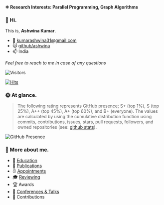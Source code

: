 #### ⚛️ Research Interests: Parallel Programming, Graph Algorithms

### :wave: Hi.
This is, **Ashwina Kumar**. 

* :email: kumarashwina31@gmail.com
* :cat: [github/ashwina](https://github.com/ashwina)
* :mailbox: India

*Feel free to reach to me in case of any questions*

![Visitors](https://komarev.com/ghpvc/?username=ashwina&color=green)

[![Hits](https://hits.seeyoufarm.com/api/count/incr/badge.svg?url=https%3A%2F%2Fgithub.com%2Fashwina%2Fhit-counter&count_bg=%2379C83D&title_bg=%23555555&icon=&icon_color=%23E7E7E7&title=hits&edge_flat=false)](https://hits.seeyoufarm.com)


### :sun_with_face: At glance.
> The following rating represents GitHub presence; S+ (top 1%), S (top 25%), A++ (top 45%), A+ (top 60%), and B+ (everyone). The values are calculated by using the cumulative distribution function using commits, contributions, issues, stars, pull requests, followers, and owned repositories (see: [github stats](https://github.com/anuraghazra/github-readme-stats)).

![GitHub Presence](https://github-readme-stats.vercel.app/api?username=ashwina&count_private=true&show_icons=true&theme=dracula)


### :space_invader: More about me.
- 🌱 [Education]()
- 📝 [Publications]()
- ⏰ [Appointments]()
- 🎓 [Reviewing]()
- 🏆 Awards
- 🍍 [Conferences & Talks]()
- 🎉 Contributions
